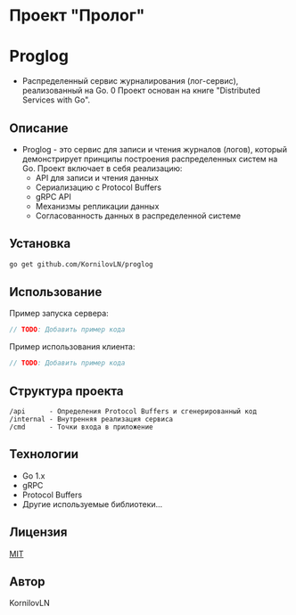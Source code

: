 # Проект "Пролог"

# Proglog

- Распределенный сервис журналирования (лог-сервис), реализованный на Go. 0 Проект основан на книге "Distributed Services with Go".

## Описание

* Proglog - это сервис для записи и чтения журналов (логов), который демонстрирует принципы построения распределенных систем на Go. Проект включает в себя реализацию:
  - API для записи и чтения данных
  - Сериализацию с Protocol Buffers
  - gRPC API
  - Механизмы репликации данных
  - Согласованность данных в распределенной системе

## Установка

```bash
go get github.com/KornilovLN/proglog
```

## Использование

Пример запуска сервера:
```go
// TODO: Добавить пример кода
```

Пример использования клиента:
```go
// TODO: Добавить пример кода
```

## Структура проекта

```
/api      - Определения Protocol Buffers и сгенерированный код
/internal - Внутренняя реализация сервиса
/cmd      - Точки входа в приложение
```

## Технологии

- Go 1.x
- gRPC
- Protocol Buffers
- Другие используемые библиотеки...

## Лицензия

[MIT](LICENSE)

## Автор

KornilovLN
